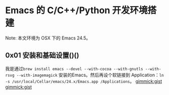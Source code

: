 # Emacs 的 C/C++/Python 开发环境搭建

Note: 本文环境为 OSX 下的 Emacs 24.5。

## 0x01 安装和基础设置()()
我是通过`brew install emacs --devel --with-cocoa --with-gnutls --with-rsvg --with-imagemagick` 安装的Emacs。然后再设个软链接到 Application：`ln -s /usr/local/Cellar/emacs/24.x/Emacs.app /Applications`。
[gimmick:gist](5641564)
[gimmick:gist](7d4e92d6da25195cb1ab)
